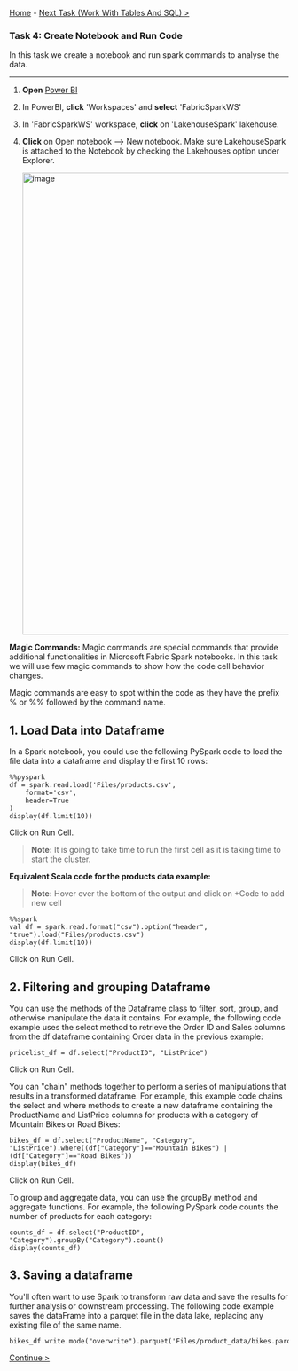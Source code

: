 [Home](README.md) -  [Next Task (Work With Tables And SQL) >](Task5-Work-With-Tables-And-SQL.md)

### Task 4:  Create Notebook and Run Code

In this task we create a notebook and run spark commands to analyse the data. 

-----------------------------------------------------------------------------------------

1. **Open** [Power BI](https://app.powerbi.com/)

2. In PowerBI, **click** 'Workspaces' and **select** 'FabricSparkWS'

3. In 'FabricSparkWS' workspace, **click** on 'LakehouseSpark' lakehouse.

4. **Click** on Open notebook --> New notebook. Make sure LakehouseSpark is attached to the Notebook by checking the Lakehouses option under Explorer.

   <img width="833" alt="image" src="https://github.com/swmannepalli/Fabric-Spark-Fundamentals/assets/84516667/70792fea-1c85-40b6-aea3-cc3da7765b36">

**Magic Commands:**
Magic commands are special commands that provide additional functionalities in Microsoft Fabric Spark notebooks. In this task we will use few magic commands to show how the code cell behavior changes. 

Magic commands are easy to spot within the code as they have the prefix % or %% followed by the command name.

## 1. Load Data into Dataframe
   
In a Spark notebook, you could use the following PySpark code to load the file data into a dataframe and display the first 10 rows:

```
%%pyspark
df = spark.read.load('Files/products.csv',
    format='csv',
    header=True
)
display(df.limit(10))

```
Click on Run Cell.

>**Note:** It is going to take time to run the first cell as it is taking time to start the cluster.


**Equivalent Scala code for the products data example:**
   
>**Note:** Hover over the bottom of the output and click on +Code to add new cell

```
%%spark
val df = spark.read.format("csv").option("header", "true").load("Files/products.csv")
display(df.limit(10))

```
Click on Run Cell.   

## 2. Filtering and grouping Dataframe

You can use the methods of the Dataframe class to filter, sort, group, and otherwise manipulate the data it contains. For example, the following code example uses the select method to retrieve the Order ID and Sales columns from the df dataframe containing Order data in the previous example:

```
pricelist_df = df.select("ProductID", "ListPrice")

```
Click on Run Cell.

You can "chain" methods together to perform a series of manipulations that results in a transformed dataframe. For example, this example code chains the select and where methods to create a new dataframe containing the ProductName and ListPrice columns for products with a category of Mountain Bikes or Road Bikes:

```
bikes_df = df.select("ProductName", "Category", "ListPrice").where((df["Category"]=="Mountain Bikes") | (df["Category"]=="Road Bikes"))
display(bikes_df)

```
Click on Run Cell.

To group and aggregate data, you can use the groupBy method and aggregate functions. For example, the following PySpark code counts the number of products for each category:

```
counts_df = df.select("ProductID", "Category").groupBy("Category").count()
display(counts_df)

```

## 3. Saving a dataframe

You'll often want to use Spark to transform raw data and save the results for further analysis or downstream processing. The following code example saves the dataFrame into a parquet file in the data lake, replacing any existing file of the same name.

```
bikes_df.write.mode("overwrite").parquet('Files/product_data/bikes.parquet')

```
 [Continue >](Task5-Work-With-Tables-And-SQL.md)
